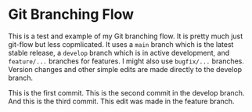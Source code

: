 # Git Branching Flow
This is a test and example of my Git branching flow. It is pretty much just git-flow but less copmlicated. 
It uses a `main` branch which is the latest stable release, a `develop` branch which is in active development, and `feature/...` branches for features.
I might also use `bugfix/...` branches. Version changes and other simple edits are made directly to the develop branch.

This is the first commit.
This is the second commit in the develop branch. And this is the third commit.
This edit was made in the feature branch.

